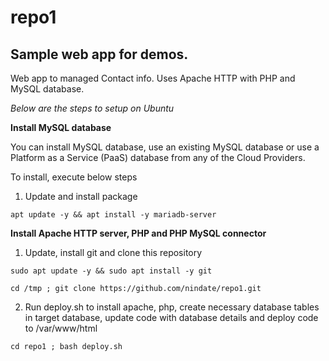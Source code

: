repo1
=====

## Sample web app for demos. 

Web app to managed Contact info. Uses Apache HTTP with PHP and MySQL database.

*Below are the steps to setup on Ubuntu*

**Install MySQL database**

You can install MySQL database, use an existing MySQL database or use a Platform as a Service (PaaS) database from any of the Cloud Providers. 

To install, execute below steps

1. Update and install package

```
apt update -y && apt install -y mariadb-server
```


**Install Apache HTTP server, PHP and PHP MySQL connector**

1. Update, install git and clone this repository

```
sudo apt update -y && sudo apt install -y git
```


```
cd /tmp ; git clone https://github.com/nindate/repo1.git
```

2. Run deploy.sh to install apache, php, create necessary database tables in target database, update code with database details and deploy code to /var/www/html

```
cd repo1 ; bash deploy.sh
```
